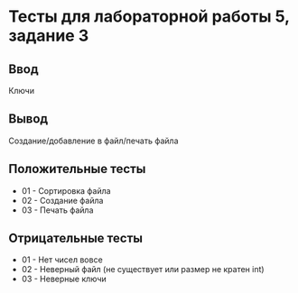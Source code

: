 # Тесты для лабораторной работы 5, задание 3

## Ввод
Ключи

## Вывод
Создание/добавление в файл/печать файла
## Положительные тесты
- 01 - Сортировка файла
- 02 - Создание файла
- 03 - Печать файла
## Отрицательные тесты
- 01 - Нет чисел вовсе
- 02 - Неверный файл (не существует или размер не кратен int)
- 03 - Неверные ключи